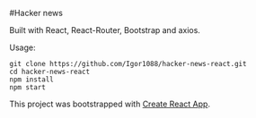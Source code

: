 #Hacker news 

Built with React, React-Router, Bootstrap and axios.

Usage:

```
git clone https://github.com/Igor1088/hacker-news-react.git
cd hacker-news-react
npm install
npm start
```


This project was bootstrapped with [Create React App](https://github.com/facebookincubator/create-react-app).
